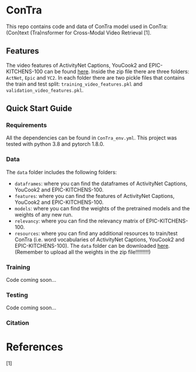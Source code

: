 # ConTra
This repo contains code and data of ConTra model used in ConTra: (Con)text (Tra)nsformer for Cross-Modal Video Retrieval [1].

## Features
The video features of ActivityNet Captions, YouCook2 and EPIC-KITCHENS-100 can be found [here](https://www.dropbox.com/s/b3mhjdn3tcb3xhc/features.zip?dl=0).
Inside the zip file there are three folders: `ActNet`, `Epic` and `YC2`. In each folder there are two pickle files that contains the train and test split: `training_video_features.pkl` and `validation_video_features.pkl`.

## Quick Start Guide
### Requirements
All the dependencies can be found in `ConTra_env.yml`. This project was tested with python 3.8 and pytorch 1.8.0.
### Data
The `data` folder includes the following folders:
* `dataframes`: where you can find the dataframes of ActivityNet Captions, YouCook2 and EPIC-KITCHENS-100.
* `features`: where you can find the features of ActivityNet Captions, YouCook2 and EPIC-KITCHENS-100.
* `models`: where you can find the weights of the pretrained models and the weights of any new run.
* `relevancy`: where you can find the relevancy matrix of EPIC-KITCHENS-100.
* `resources`: where you can find any additional resources to train/test ConTra (i.e. word vocabularies of ActivityNet Captions, YouCook2 and EPIC-KITCHENS-100).
The `data` folder can be downloaded [here](prova). (Remember to upload all the weights in the zip file!!!!!!!!!)
### Training
Code coming soon...
### Testing
Code coming soon...
### Citation

# References
[1]
